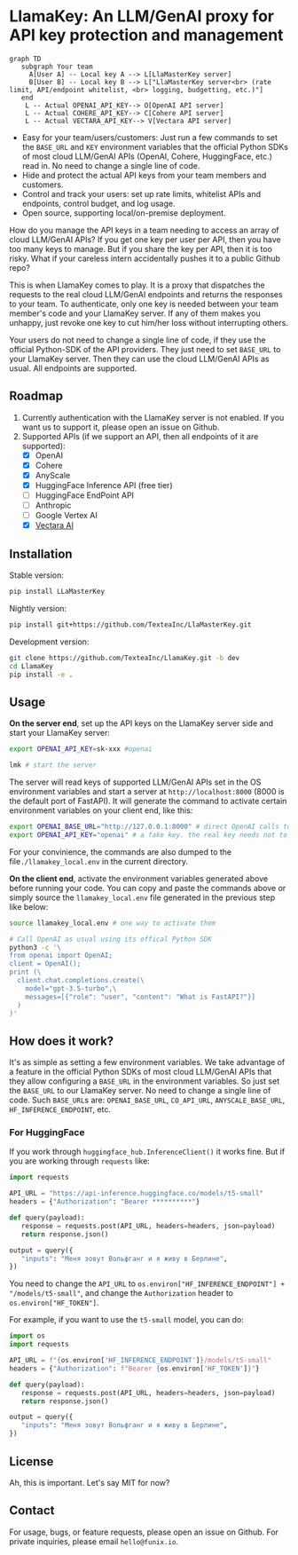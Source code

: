 # LlamaKey: An LLM/GenAI proxy for API key protection and management 

```mermaid
graph TD
   subgraph Your team
     A[User A] -- Local key A --> L[LlaMasterKey server]
     B[User B] -- Local key B --> L["LlaMasterKey server<br> (rate limit, API/endpoint whitelist, <br> logging, budgetting, etc.)"]
   end 
    L -- Actual OPENAI_API_KEY--> O[OpenAI API server]
    L -- Actual COHERE_API_KEY--> C[Cohere API server]
    L -- Actual VECTARA_API_KEY--> V[Vectara API server]
```

* Easy for your team/users/customers: Just run a few commands to set the `BASE_URL` and `KEY` environment variables that the official Python SDKs of most cloud LLM/GenAI APIs (OpenAI, Cohere, HuggingFace, etc.) read in. No need to change a single line of code.
* Hide and protect the actual API keys from your team members and customers. 
* Control and track your users: set up rate limits, whitelist APIs and endpoints, control budget, and log usage.
* Open source, supporting local/on-premise deployment.

How do you manage the API keys in a team needing to access an array of cloud LLM/GenAI APIs?
If you get one key per user per API, then you have too many keys to manage.
But if you share the key per API, then it is too risky. What if your careless intern accidentally pushes it to a public Github repo?

This is when LlamaKey comes to play. It is a proxy that dispatches the requests to the real cloud LLM/GenAI endpoints and returns the responses to your team. To authenticate, only one key is needed between your team member's code and your LlamaKey server. If any of them makes you unhappy, just revoke one key to cut him/her loss without interrupting others. 

Your users do not need to change a single line of code, if they use the official Python-SDK of the API providers. They just need to set `BASE_URL` to your LlamaKey server. Then they can use the cloud LLM/GenAI APIs as usual. All endpoints are supported. 

## Roadmap

1. Currently authentication with the LlamaKey server is not enabled. If you want us to support it, please open an issue on Github.
2. Supported APIs (if we support an API, then all endpoints of it are supported):
   - [x] OpenAI
   - [x] Cohere
   - [x] AnyScale
   - [x] HuggingFace Inference API (free tier)
   - [ ] HuggingFace EndPoint API
   - [ ] Anthropic
   - [ ] Google Vertex AI
   - [x] [Vectara AI](https://vectara.com/)

## Installation

Stable version:

```bash
pip install LLaMasterKey
```

Nightly version:

```bash
pip install git+https://github.com/TexteaInc/LlaMasterKey.git
```

Development version:

```bash
git clone https://github.com/TexteaInc/LlamaKey.git -b dev
cd LlamaKey
pip install -e .
```

## Usage

**On the server end**, set up the API keys on the LlamaKey server side and start your LlamaKey server: 
```bash
export OPENAI_API_KEY=sk-xxx #openai

lmk # start the server
```

The server will read keys of supported LLM/GenAI APIs set in the OS environment variables and start a server at `http://localhost:8000` (8000 is the default port of FastAPI). It will generate the command to activate certain environment variables on your client end, like this:

```bash
export OPENAI_BASE_URL="http://127.0.0.1:8000" # direct OpenAI calls to the LlamaKey server
export OPENAI_API_KEY="openai" # a fake key. the real key needs not to be known by the client 
```

For your convinience, the commands are also dumped to the  file`./llamakey_local.env` in the current directory.

**On the client end**, activate the environment variables generated above before running your code. You can copy and paste the commands above or simply source the `llamakey_local.env` file generated in the previous step like below: 

```bash
source llamakey_local.env # one way to activate them 

# Call OpenAI as usual using its offical Python SDK
python3 -c '\
from openai import OpenAI; 
client = OpenAI(); 
print (\
  client.chat.completions.create(\
    model="gpt-3.5-turbo",\
    messages=[{"role": "user", "content": "What is FastAPI?"}]
  )
)'
```

## How does it work? 

It's as simple as setting a few environment variables. 
We take advantage of a feature in the official Python SDKs of most cloud LLM/GenAI APIs that they allow configuring a `BASE_URL` in the environment variables. So just set the `BASE_URL` to our LlamaKey server. No need to change a single line of code. Such `BASE_URL`s are: `OPENAI_BASE_URL`, `CO_API_URL`, `ANYSCALE_BASE_URL`, `HF_INFERENCE_ENDPOINT`, etc.    


### For HuggingFace

If you work through `huggingface_hub.InferenceClient()` it works fine. But if you are working through `requests` like:

```python
import requests

API_URL = "https://api-inference.huggingface.co/models/t5-small"
headers = {"Authorization": "Bearer **********"}

def query(payload):
   response = requests.post(API_URL, headers=headers, json=payload)
   return response.json()

output = query({
   "inputs": "Меня зовут Вольфганг и я живу в Берлине",
})
```

You need to change the `API_URL` to `os.environ["HF_INFERENCE_ENDPOINT"] + "/models/t5-small"`, and change the `Authorization` header to `os.environ["HF_TOKEN"]`.

For example, if you want to use the `t5-small` model, you can do:

```python
import os
import requests

API_URL = f"{os.environ['HF_INFERENCE_ENDPOINT']}/models/t5-small"
headers = {"Authorization": f"Bearer {os.environ['HF_TOKEN']}"}

def query(payload):
   response = requests.post(API_URL, headers=headers, json=payload)
   return response.json()

output = query({
   "inputs": "Меня зовут Вольфганг и я живу в Берлине",
})
```

## License

Ah, this is important. Let's say MIT for now?

## Contact

For usage, bugs, or feature requests, please open an issue on Github. For private inquiries, please email `hello@funix.io`. 